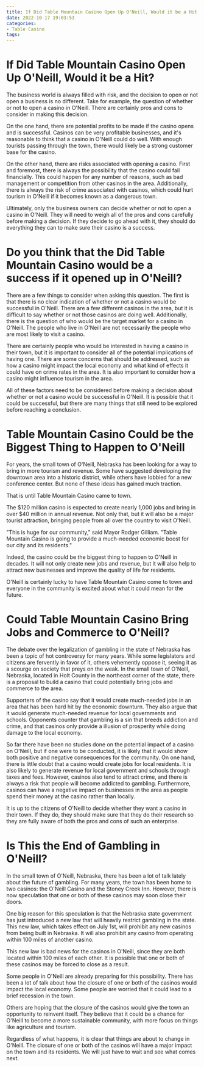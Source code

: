 ```yaml
---
title: If Did Table Mountain Casino Open Up O'Neill, Would it be a Hit
date: 2022-10-17 19:03:53
categories:
- Table Casino
tags:
---
```



#  If Did Table Mountain Casino Open Up O'Neill, Would it be a Hit?

The business world is always filled with risk, and the decision to open or not open a business is no different. Take for example, the question of whether or not to open a casino in O'Neill. There are certainly pros and cons to consider in making this decision.

On the one hand, there are potential profits to be made if the casino opens and is successful. Casinos can be very profitable businesses, and it's reasonable to think that a casino in O'Neill could do well. With enough tourists passing through the town, there would likely be a strong customer base for the casino.

On the other hand, there are risks associated with opening a casino. First and foremost, there is always the possibility that the casino could fail financially. This could happen for any number of reasons, such as bad management or competition from other casinos in the area. Additionally, there is always the risk of crime associated with casinos, which could hurt tourism in O'Neill if it becomes known as a dangerous town.

Ultimately, only the business owners can decide whether or not to open a casino in O'Neill. They will need to weigh all of the pros and cons carefully before making a decision. If they decide to go ahead with it, they should do everything they can to make sure their casino is a success.

#  Do you think that the Did Table Mountain Casino would be a success if it opened up in O'Neill?

There are a few things to consider when asking this question. The first is that there is no clear indication of whether or not a casino would be successful in O'Neill. There are a few different casinos in the area, but it is difficult to say whether or not those casinos are doing well. Additionally, there is the question of who would be the target market for a casino in O'Neill. The people who live in O'Neill are not necessarily the people who are most likely to visit a casino.

There are certainly people who would be interested in having a casino in their town, but it is important to consider all of the potential implications of having one. There are some concerns that should be addressed, such as how a casino might impact the local economy and what kind of effects it could have on crime rates in the area. It is also important to consider how a casino might influence tourism in the area.

All of these factors need to be considered before making a decision about whether or not a casino would be successful in O'Neill. It is possible that it could be successful, but there are many things that still need to be explored before reaching a conclusion.

#  Table Mountain Casino Could be the Biggest Thing to Happen to O'Neill

For years, the small town of O'Neill, Nebraska has been looking for a way to bring in more tourism and revenue. Some have suggested developing the downtown area into a historic district, while others have lobbied for a new conference center. But none of these ideas has gained much traction.

That is until Table Mountain Casino came to town.

The $120 million casino is expected to create nearly 1,000 jobs and bring in over $40 million in annual revenue. Not only that, but it will also be a major tourist attraction, bringing people from all over the country to visit O'Neill.

"This is huge for our community," said Mayor Rodger Gilliam. "Table Mountain Casino is going to provide a much-needed economic boost for our city and its residents."

Indeed, the casino could be the biggest thing to happen to O'Neill in decades. It will not only create new jobs and revenue, but it will also help to attract new businesses and improve the quality of life for residents.

O'Neill is certainly lucky to have Table Mountain Casino come to town and everyone in the community is excited about what it could mean for the future.

#  Could Table Mountain Casino Bring Jobs and Commerce to O'Neill?

The debate over the legalization of gambling in the state of Nebraska has been a topic of hot controversy for many years. While some legislators and citizens are fervently in favor of it, others vehemently oppose it, seeing it as a scourge on society that preys on the weak. In the small town of O'Neill, Nebraska, located in Holt County in the northeast corner of the state, there is a proposal to build a casino that could potentially bring jobs and commerce to the area.

Supporters of the casino say that it would create much-needed jobs in an area that has been hard hit by the economic downturn. They also argue that it would generate much-needed revenue for local governments and schools. Opponents counter that gambling is a sin that breeds addiction and crime, and that casinos only provide a illusion of prosperity while doing damage to the local economy.

So far there have been no studies done on the potential impact of a casino on O'Neill, but if one were to be conducted, it is likely that it would show both positive and negative consequences for the community. On one hand, there is little doubt that a casino would create jobs for local residents. It is also likely to generate revenue for local government and schools through taxes and fees. However, casinos also tend to attract crime, and there is always a risk that people will become addicted to gambling. Furthermore, casinos can have a negative impact on businesses in the area as people spend their money at the casino rather than locally.

It is up to the citizens of O'Neill to decide whether they want a casino in their town. If they do, they should make sure that they do their research so they are fully aware of both the pros and cons of such an enterprise.

#  Is This the End of Gambling in O'Neill?

In the small town of O'Neill, Nebraska, there has been a lot of talk lately about the future of gambling. For many years, the town has been home to two casinos: the O'Neill Casino and the Stoney Creek Inn. However, there is now speculation that one or both of these casinos may soon close their doors.

One big reason for this speculation is that the Nebraska state government has just introduced a new law that will heavily restrict gambling in the state. This new law, which takes effect on July 1st, will prohibit any new casinos from being built in Nebraska. It will also prohibit any casino from operating within 100 miles of another casino.

This new law is bad news for the casinos in O'Neill, since they are both located within 100 miles of each other. It is possible that one or both of these casinos may be forced to close as a result.

Some people in O'Neill are already preparing for this possibility. There has been a lot of talk about how the closure of one or both of the casinos would impact the local economy. Some people are worried that it could lead to a brief recession in the town.

Others are hoping that the closure of the casinos would give the town an opportunity to reinvent itself. They believe that it could be a chance for O'Neill to become a more sustainable community, with more focus on things like agriculture and tourism.

Regardless of what happens, it is clear that things are about to change in O'Neill. The closure of one or both of the casinos will have a major impact on the town and its residents. We will just have to wait and see what comes next.